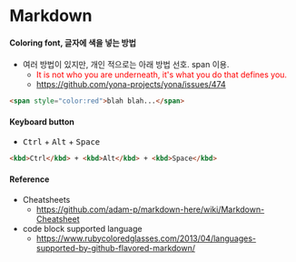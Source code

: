 # Markdown

#### Coloring font, 글자에 색을 넣는 방법
* 여러 방법이 있지만, 개인 적으로는 아래 방법 선호. span 이용.
  * <span style="color:red">It is not who you are underneath, it's what you do that defines you.</span>
  * https://github.com/yona-projects/yona/issues/474
```html
<span style="color:red">blah blah...</span>
```

#### Keyboard button
* <kbd>Ctrl</kbd> + <kbd>Alt</kbd> + <kbd>Space</kbd>
```html
<kbd>Ctrl</kbd> + <kbd>Alt</kbd> + <kbd>Space</kbd>
```

#### Reference
* Cheatsheets
  * https://github.com/adam-p/markdown-here/wiki/Markdown-Cheatsheet
* code block supported language
  * https://www.rubycoloredglasses.com/2013/04/languages-supported-by-github-flavored-markdown/

